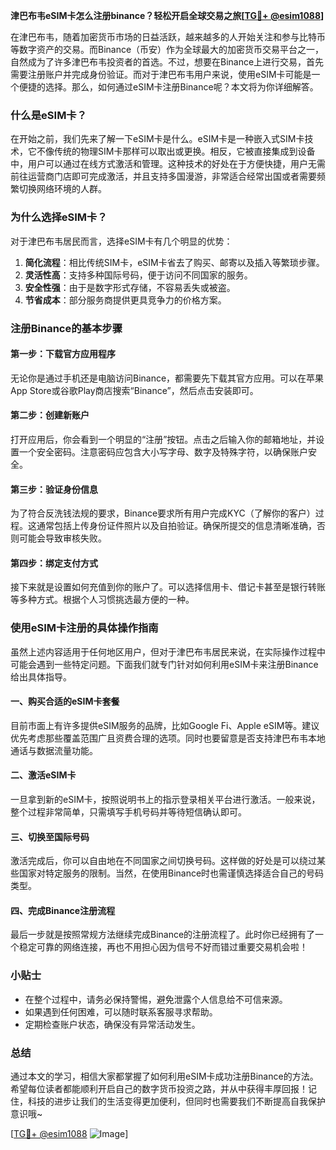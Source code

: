 **津巴布韦eSIM卡怎么注册binance？轻松开启全球交易之旅[[TG💪+ @esim1088](https://t.me/s/esim1088)]**

在津巴布韦，随着加密货币市场的日益活跃，越来越多的人开始关注和参与比特币等数字资产的交易。而Binance（币安）作为全球最大的加密货币交易平台之一，自然成为了许多津巴布韦投资者的首选。不过，想要在Binance上进行交易，首先需要注册账户并完成身份验证。而对于津巴布韦用户来说，使用eSIM卡可能是一个便捷的选择。那么，如何通过eSIM卡注册Binance呢？本文将为你详细解答。

### 什么是eSIM卡？

在开始之前，我们先来了解一下eSIM卡是什么。eSIM卡是一种嵌入式SIM卡技术，它不像传统的物理SIM卡那样可以取出或更换。相反，它被直接集成到设备中，用户可以通过在线方式激活和管理。这种技术的好处在于方便快捷，用户无需前往运营商门店即可完成激活，并且支持多国漫游，非常适合经常出国或者需要频繁切换网络环境的人群。

### 为什么选择eSIM卡？

对于津巴布韦居民而言，选择eSIM卡有几个明显的优势：

1. **简化流程**：相比传统SIM卡，eSIM卡省去了购买、邮寄以及插入等繁琐步骤。
2. **灵活性高**：支持多种国际号码，便于访问不同国家的服务。
3. **安全性强**：由于是数字形式存储，不容易丢失或被盗。
4. **节省成本**：部分服务商提供更具竞争力的价格方案。

### 注册Binance的基本步骤

#### 第一步：下载官方应用程序
无论你是通过手机还是电脑访问Binance，都需要先下载其官方应用。可以在苹果App Store或谷歌Play商店搜索“Binance”，然后点击安装即可。

#### 第二步：创建新账户
打开应用后，你会看到一个明显的“注册”按钮。点击之后输入你的邮箱地址，并设置一个安全密码。注意密码应包含大小写字母、数字及特殊字符，以确保账户安全。

#### 第三步：验证身份信息
为了符合反洗钱法规的要求，Binance要求所有用户完成KYC（了解你的客户）过程。这通常包括上传身份证件照片以及自拍验证。确保所提交的信息清晰准确，否则可能会导致审核失败。

#### 第四步：绑定支付方式
接下来就是设置如何充值到你的账户了。可以选择信用卡、借记卡甚至是银行转账等多种方式。根据个人习惯挑选最方便的一种。

### 使用eSIM卡注册的具体操作指南

虽然上述内容适用于任何地区用户，但对于津巴布韦居民来说，在实际操作过程中可能会遇到一些特定问题。下面我们就专门针对如何利用eSIM卡来注册Binance给出具体指导。

#### 一、购买合适的eSIM卡套餐
目前市面上有许多提供eSIM服务的品牌，比如Google Fi、Apple eSIM等。建议优先考虑那些覆盖范围广且资费合理的选项。同时也要留意是否支持津巴布韦本地通话与数据流量功能。

#### 二、激活eSIM卡
一旦拿到新的eSIM卡，按照说明书上的指示登录相关平台进行激活。一般来说，整个过程非常简单，只需填写手机号码并等待短信确认即可。

#### 三、切换至国际号码
激活完成后，你可以自由地在不同国家之间切换号码。这样做的好处是可以绕过某些国家对特定服务的限制。当然，在使用Binance时也需谨慎选择适合自己的号码类型。

#### 四、完成Binance注册流程
最后一步就是按照常规方法继续完成Binance的注册流程了。此时你已经拥有了一个稳定可靠的网络连接，再也不用担心因为信号不好而错过重要交易机会啦！

### 小贴士

- 在整个过程中，请务必保持警惕，避免泄露个人信息给不可信来源。
- 如果遇到任何困难，可以随时联系客服寻求帮助。
- 定期检查账户状态，确保没有异常活动发生。

### 总结

通过本文的学习，相信大家都掌握了如何利用eSIM卡成功注册Binance的方法。希望每位读者都能顺利开启自己的数字货币投资之路，并从中获得丰厚回报！记住，科技的进步让我们的生活变得更加便利，但同时也需要我们不断提高自我保护意识哦~

[[TG💪+ @esim1088](https://t.me/s/esim1088) ![Image](https://i.postimg.cc/4NQfJmqS/Snipaste-2025-05-13-00-14-12.png)]